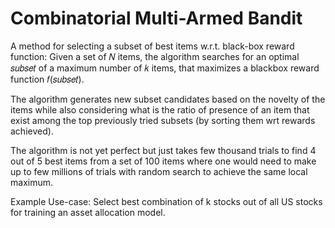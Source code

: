 # Combinatorial Multi-Armed Bandit

A method for selecting a subset of best items w.r.t. black-box reward function: Given a set of 𝑁 items, the algorithm searches for an optimal 𝑠𝑢𝑏𝑠𝑒𝑡 of a maximum number of 𝑘 items, that maximizes a blackbox reward function 𝑓(𝑠𝑢𝑏𝑠𝑒𝑡).

The algorithm generates new subset candidates based on the novelty of the items while also considering what is the ratio of presence of an item that exist among the top previously tried subsets (by sorting them wrt rewards achieved).

The algorithm is not yet perfect but just takes few thousand trials to find 4 out of 5 best items from a set of 100 items where one would need to make up to few millions of trials with random search to achieve the same local maximum.

Example Use-case: Select best combination of k stocks out of all US stocks for training an asset allocation model.
